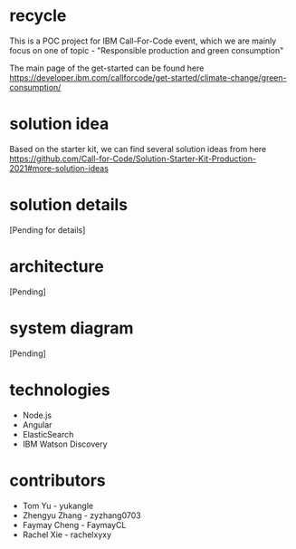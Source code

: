# recycle
This is a POC project for IBM Call-For-Code event, which we are mainly focus on one of topic - "Responsible production and green consumption"

The main page of the get-started can be found here
https://developer.ibm.com/callforcode/get-started/climate-change/green-consumption/

# solution idea
Based on the starter kit, we can find several solution ideas from here
https://github.com/Call-for-Code/Solution-Starter-Kit-Production-2021#more-solution-ideas

# solution details
[Pending for details]

# architecture
[Pending]

# system diagram
[Pending]

# technologies
- Node.js
- Angular
- ElasticSearch
- IBM Watson Discovery

# contributors
- Tom Yu - yukangle
- Zhengyu Zhang - zyzhang0703
- Faymay Cheng - FaymayCL
- Rachel Xie - rachelxyxy